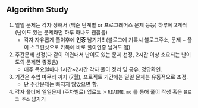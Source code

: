## Algorithm Study

1. 일일 문제는 각자 정해서 (백준 단계별 or 프로그래머스 문제 등등) 하루에 2개씩 (난이도 있는 문제라면 하루 하나도 괜찮음)
	- 각자 자유롭게 풀이후에 **인증** 남기기!! (블로그에 기록시 블로그주소, 문제 + 풀이 스크린샷으로 카톡에 바로 풀이인증 남겨도 됨)
2. 주간문제 선정(다 같이 의견내서 난이도 있는 문제 선정, 2시간 이상 소요되는 난이도의 문제면 좋겠음)
	- 매주 목요일마다 1시간~2시간 각자 풀이 정리 및 공유. 정답확인.
3. 기간은 수업 마무리 까지 (7월), 프로젝트 기간에는 일일 문제는 유동적으로 조정. 
	- 단 주간문제는 빠지지 않았으면 함.
4. 각자 폴더에 일일문제 (주차별로) 업로드 > `README.md` 를 통해 풀이 작성 혹은 `블로그 주소` 남기기